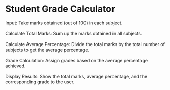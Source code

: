 # Student Grade Calculator
Input: Take marks obtained (out of 100) in each subject.
<br><br>
Calculate Total Marks: Sum up the marks obtained in all subjects.
<br><br>
Calculate Average Percentage: Divide the total marks by the total number of subjects to get the
average percentage.
<br><br>
Grade Calculation: Assign grades based on the average percentage achieved.
<br><br>
Display Results: Show the total marks, average percentage, and the corresponding grade to the user.
